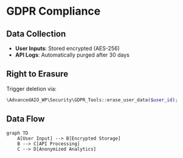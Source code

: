 # GDPR Compliance

## Data Collection
- **User Inputs**: Stored encrypted (AES-256)
- **API Logs**: Automatically purged after 30 days

## Right to Erasure
Trigger deletion via:
```php
\AdvancedAIO_WP\Security\GDPR_Tools::erase_user_data($user_id);
```

## Data Flow
```mermaid
graph TD
    A[User Input] --> B[Encrypted Storage]
    B --> C[API Processing]
    C --> D[Anonymized Analytics]
```
